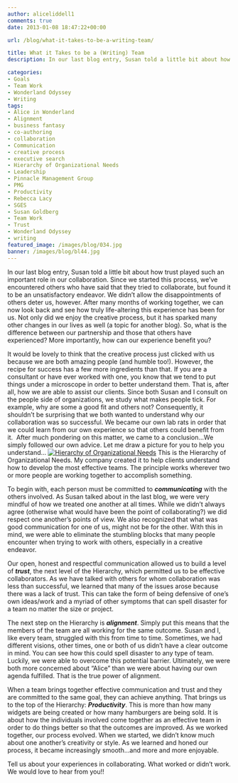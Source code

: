 ```yaml
---
author: aliceliddell1
comments: true
date: 2013-01-08 18:47:22+00:00

url: /blog/what-it-takes-to-be-a-writing-team/

title: What it Takes to be a (Writing) Team
description: In our last blog entry, Susan told a little bit about how trust played such an important role in our collaboration.

categories:
- Goals
- Team Work
- Wonderland Odyssey
- Writing
tags:
- Alice in Wonderland
- Alignment
- business fantasy
- co-authoring
- collaboration
- Communication
- creative process
- executive search
- Hierarchy of Organizational Needs
- Leadership
- Pinnacle Management Group
- PMG
- Productivity
- Rebecca Lacy
- SGES
- Susan Goldberg
- Team Work
- Trust
- Wonderland Odyssey
- writing
featured_image: /images/blog/034.jpg
banner: /images/blog/bl44.jpg
---
```

In our last blog entry, Susan told a little bit about how trust played such an important role in our collaboration. Since we started this process, we’ve encountered others who have said that they tried to collaborate, but found it to be an unsatisfactory endeavor. We didn’t allow the disappointments of others deter us, however. After many months of working together, we can now look back and see how truly life-altering this experience has been for us. Not only did we enjoy the creative process, but it has sparked many other changes in our lives as well (a topic for another blog). So, what is the difference between our partnership and those that others have experienced? More importantly, how can our experience benefit you?

It would be lovely to think that the creative process just clicked with us because we are both amazing people (and humble too!). However, the recipe for success has a few more ingredients than that. If you are a consultant or have ever worked with one, you know that we tend to put things under a microscope in order to better understand them. That is, after all, how we are able to assist our clients. Since both Susan and I consult on the people side of organizations, we study what makes people tick. For example, why are some a good fit and others not? Consequently, it shouldn’t be surprising that we both wanted to understand why our collaboration was so successful. We became our own lab rats in order that we could learn from our own experience so that others could benefit from it.  After much pondering on this matter, we came to a conclusion…We simply followed our own advice.
Let me draw a picture for you to help you understand…
[![Hierarchy of Organizational Needs](http://wonderlandodyssey.files.wordpress.com/2013/01/hierarchy-for-survey.jpg?w=265)](http://wonderlandodyssey.files.wordpress.com/2013/01/hierarchy-for-survey.jpg)
This is the Hierarchy of Organizational Needs. My company created it to help clients understand how to develop the most effective teams. The principle works wherever two or more people are working together to accomplish something.

To begin with, each person must be committed to _**communicating**_ with the others involved. As Susan talked about in the last blog, we were very mindful of how we treated one another at all times. While we didn’t always agree (otherwise what would have been the point of collaborating?) we did respect one another’s points of view. We also recognized that what was good communication for one of us, might not be for the other. With this in mind, we were able to eliminate the stumbling blocks that many people encounter when trying to work with others, especially in a creative endeavor.

Our open, honest and respectful communication allowed us to build a level of _**trust**_, the next level of the Hierarchy, which permitted us to be effective collaborators. As we have talked with others for whom collaboration was less than successful, we learned that many of the issues arose because there was a lack of trust. This can take the form of being defensive of one’s own ideas/work and a myriad of other symptoms that can spell disaster for a team no matter the size or project.

The next step on the Hierarchy is _**alignment**_. Simply put this means that the members of the team are all working for the same outcome. Susan and I, like every team, struggled with this from time to time. Sometimes, we had different visions, other times, one or both of us didn’t have a clear outcome in mind. You can see how this could spell disaster to any type of team. Luckily, we were able to overcome this potential barrier. Ultimately, we were both more concerned about “Alice” than we were about having our own agenda fulfilled. That is the true power of alignment.

When a team brings together effective communication and trust and they are committed to the same goal, they can achieve anything. That brings us to the top of the Hierarchy: _**Productivity**_. This is more than how many widgets are being created or how many hamburgers are being sold. It is about how the individuals involved come together as an effective team in order to do things better so that the outcomes are improved. As we worked together, our process evolved. When we started, we didn’t know much about one another’s creativity or style. As we learned and honed our process, it became increasingly smooth…and more and more enjoyable.

Tell us about your experiences in collaborating. What worked or didn’t work. We would love to hear from you!!
